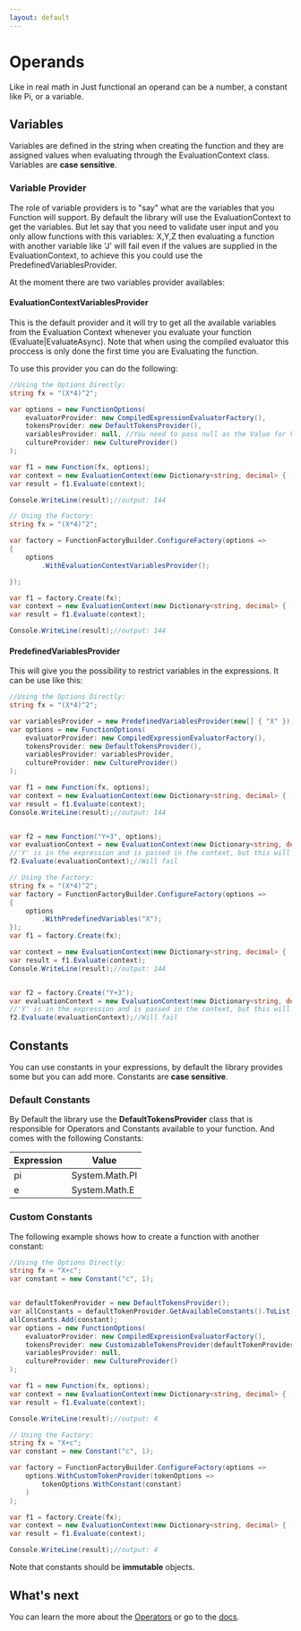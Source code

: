 ```yaml
---
layout: default
---
```


# Operands

Like in real math in Just functional an operand can be a number, a constant like Pi, or a variable.

## Variables

Variables are defined in the string when creating the function and they are assigned values when evaluating through the EvaluationContext class. Variables are **case sensitive**.

### Variable Provider

The role of variable providers is to "say" what are the variables that you Function will support. By default the library will use the EvaluationContext to get the variables. But let say that you need to validate user input and you only allow functions with this variables: X,Y,Z then evaluating a function with another variable like 'J' will fail even if the values are supplied in the EvaluationContext, to achieve this you could use the PredefinedVariablesProvider.

At the moment there are two variables provider availables:

#### EvaluationContextVariablesProvider

This is the default provider and it will try to get all the available variables from the Evaluation Context whenever you evaluate your function (Evaluate|EvaluateAsync).
Note that when using the compiled evaluator this proccess is only done the first time you are Evaluating the function.

To use this provider you can do the following:

```C#
//Using the Options Directly:
string fx = "(X*4)^2";

var options = new FunctionOptions(
    evaluatorProvider: new CompiledExpressionEvaluatorFactory(),
    tokensProvider: new DefaultTokensProvider(),
    variablesProvider: null, //You need to pass null as the Value for Variables Provider
    cultureProvider: new CultureProvider()
);

var f1 = new Function(fx, options);
var context = new EvaluationContext(new Dictionary<string, decimal> { ["X"] = 3 });
var result = f1.Evaluate(context);

Console.WriteLine(result);//output: 144
```

```C#
// Using the Factory:
string fx = "(X*4)^2";

var factory = FunctionFactoryBuilder.ConfigureFactory(options =>
{
    options
        .WithEvaluationContextVariablesProvider();

});

var f1 = factory.Create(fx);
var context = new EvaluationContext(new Dictionary<string, decimal> { ["X"] = 3 });
var result = f1.Evaluate(context);

Console.WriteLine(result);//output: 144
```

#### PredefinedVariablesProvider

This will give you the possibility to restrict variables in the expressions. It can be use like this:

```C#
//Using the Options Directly:
string fx = "(X*4)^2";

var variablesProvider = new PredefinedVariablesProvider(new[] { "X" });
var options = new FunctionOptions(
    evaluatorProvider: new CompiledExpressionEvaluatorFactory(),
    tokensProvider: new DefaultTokensProvider(),
    variablesProvider: variablesProvider,
    cultureProvider: new CultureProvider()
);

var f1 = new Function(fx, options);
var context = new EvaluationContext(new Dictionary<string, decimal> { ["X"] = 3 });
var result = f1.Evaluate(context);
Console.WriteLine(result);//output: 144


var f2 = new Function("Y+3", options);
var evaluationContext = new EvaluationContext(new Dictionary<string, decimal> { ["Y"] = 3 });
//'Y' is in the expression and is passed in the context, but this will fail:
f2.Evaluate(evaluationContext);//Will fail
```

```C#
// Using the Factory:
string fx = "(X*4)^2";
var factory = FunctionFactoryBuilder.ConfigureFactory(options =>
{
    options
        .WithPredefinedVariables("X");
});
var f1 = factory.Create(fx);

var context = new EvaluationContext(new Dictionary<string, decimal> { ["X"] = 3 });
var result = f1.Evaluate(context);
Console.WriteLine(result);//output: 144


var f2 = factory.Create("Y+3");
var evaluationContext = new EvaluationContext(new Dictionary<string, decimal> { ["Y"] = 3 });
//'Y' is in the expression and is passed in the context, but this will fail:
f2.Evaluate(evaluationContext);//Will fail
```

## Constants

You can use constants in your expressions, by default the library provides some but you can add more. Constants are **case sensitive**.

### Default Constants

By Default the library use the **DefaultTokensProvider** class that is responsible for Operators and Constants available to your function. And comes with the following Constants:

| Expression | Value          |
| ---------- | -------------- |
| pi         | System.Math.PI |
| e          | System.Math.E  |

### Custom Constants

The following example shows how to create a function with another constant:

```C#
//Using the Options Directly:
string fx = "X+c";
var constant = new Constant("c", 1);


var defaultTokenProvider = new DefaultTokensProvider();
var allConstants = defaultTokenProvider.GetAvailableConstants().ToList();
allConstants.Add(constant);
var options = new FunctionOptions(
    evaluatorProvider: new CompiledExpressionEvaluatorFactory(),
    tokensProvider: new CustomizableTokensProvider(defaultTokenProvider.GetAvailableOperators(), allConstants),
    variablesProvider: null,
    cultureProvider: new CultureProvider()
);

var f1 = new Function(fx, options);
var context = new EvaluationContext(new Dictionary<string, decimal> { ["X"] = 3 });
var result = f1.Evaluate(context);

Console.WriteLine(result);//output: 4
```

```C#
// Using the Factory:
string fx = "X+c";
var constant = new Constant("c", 1);

var factory = FunctionFactoryBuilder.ConfigureFactory(options =>
    options.WithCustomTokenProvider(tokenOptions =>
        tokenOptions.WithConstant(constant)
    )
);

var f1 = factory.Create(fx);
var context = new EvaluationContext(new Dictionary<string, decimal> { ["X"] = 3 });
var result = f1.Evaluate(context);

Console.WriteLine(result);//output: 4
```

Note that constants should be **immutable** objects.

## What's next

You can learn the more about the [Operators](operators.html) or go to the [docs](../).

